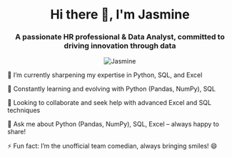 <h1 align="center">Hi there 👋, I'm Jasmine</h1>  
<h3 align="center">A passionate HR professional & Data Analyst, committed to driving innovation through data</h3>  <p align="center">
  <img src="https://via.placeholder.com/150" alt="Jasmine" />
</p>  🔭 I’m currently sharpening my expertise in Python, SQL, and Excel

🌱 Constantly learning and evolving with Python (Pandas, NumPy), SQL

🤝 Looking to collaborate and seek help with advanced Excel and SQL techniques

💬 Ask me about Python (Pandas, NumPy), SQL, Excel – always happy to share!

⚡ Fun fact: I’m the unofficial team comedian, always bringing smiles! 😄
